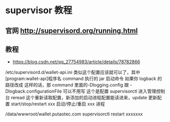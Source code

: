 # supervisor 教程

## 官网 <http://supervisord.org/running.html>

## 教程

- <https://blog.csdn.net/qq_27754983/article/details/78782866>

/etc/supervisord.d/wallet-api.ini
类似这个配置应该就可以了，其中[program:wallet-api]程序名
command 执行的 jar 启动命令
如果你 logback 的路径改成 <property name="LOG_HOME" value="/data/log/wallet/xxx"></property> 这样的话，那 command 里面的-Dlogging.config 跟 -Dlogback.configurationFile 可以不用写
这个是配置
supervisorctl 进入管理控制台
reread 这个重新读取配置，新添加的启动进程配置能读进来，update 更新配置
start/stop/restart xxx 启动/停止/重启 xxx 进程

/data/wwwroot/wallet.putaotec.com
supervisorctl
restart xxxxxxx
